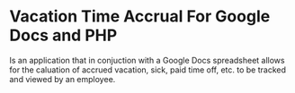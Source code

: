 Vacation Time Accrual For Google Docs and PHP
=====================

Is an application that in conjuction with a Google Docs spreadsheet allows for the caluation of accrued vacation, sick, paid time off, etc. to be tracked and viewed by an employee.

